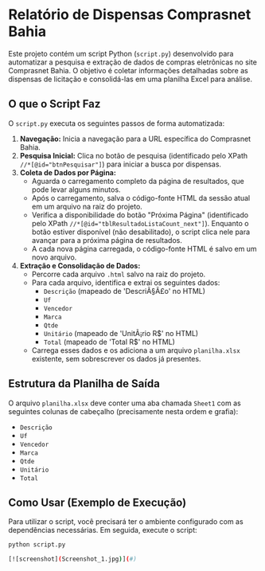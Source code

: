 # Relatório de Dispensas Comprasnet Bahia

Este projeto contém um script Python (`script.py`) desenvolvido para automatizar a pesquisa e extração de dados de compras eletrônicas no site Comprasnet Bahia. O objetivo é coletar informações detalhadas sobre as dispensas de licitação e consolidá-las em uma planilha Excel para análise.

## O que o Script Faz

O `script.py` executa os seguintes passos de forma automatizada:

1.  **Navegação:** Inicia a navegação para a URL específica do Comprasnet Bahia.
2.  **Pesquisa Inicial:** Clica no botão de pesquisa (identificado pelo XPath `//*[@id="btnPesquisar"]`) para iniciar a busca por dispensas.
3.  **Coleta de Dados por Página:**
    * Aguarda o carregamento completo da página de resultados, que pode levar alguns minutos.
    * Após o carregamento, salva o código-fonte HTML da sessão atual em um arquivo na raiz do projeto.
    * Verifica a disponibilidade do botão "Próxima Página" (identificado pelo XPath `//*[@id="tblResultadoListaCount_next"]`). Enquanto o botão estiver disponível (não desabilitado), o script clica nele para avançar para a próxima página de resultados.
    * A cada nova página carregada, o código-fonte HTML é salvo em um novo arquivo.
4.  **Extração e Consolidação de Dados:**
    * Percorre cada arquivo `.html` salvo na raiz do projeto.
    * Para cada arquivo, identifica e extrai os seguintes dados:
        * `Descrição` (mapeado de 'DescriÃ§Ã£o' no HTML)
        * `Uf`
        * `Vencedor`
        * `Marca`
        * `Qtde`
        * `Unitário` (mapeado de 'UnitÃ¡rio R$' no HTML)
        * `Total` (mapeado de 'Total R$' no HTML)
    * Carrega esses dados e os adiciona a um arquivo `planilha.xlsx` existente, sem sobrescrever os dados já presentes.

## Estrutura da Planilha de Saída

O arquivo `planilha.xlsx` deve conter uma aba chamada `Sheet1` com as seguintes colunas de cabeçalho (precisamente nesta ordem e grafia):

* `Descrição`
* `Uf`
* `Vencedor`
* `Marca`
* `Qtde`
* `Unitário`
* `Total`

## Como Usar (Exemplo de Execução)

Para utilizar o script, você precisará ter o ambiente configurado com as dependências necessárias. Em seguida, execute o script:

```bash
python script.py

[![screenshot](Screenshot_1.jpg)](#)